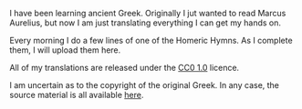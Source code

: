I have been learning ancient Greek.
Originally I jut wanted to read Marcus Aurelius,
but now I am just translating everything I can get my hands on.

Every morning I do a few lines of one of the Homeric Hymns.
As I complete them, I will upload them here.

All of my translations are released under the [CC0 1.0](https://creativecommons.org/publicdomain/zero/1.0/) licence.

I am uncertain as to the copyright of the original Greek.
In any case, the source material is all available [here](http://www.perseus.tufts.edu/hopper/collection?collection=Perseus%3Acorpus%3Aperseus%2Cauthor%2CHomeric%20Hymns).
